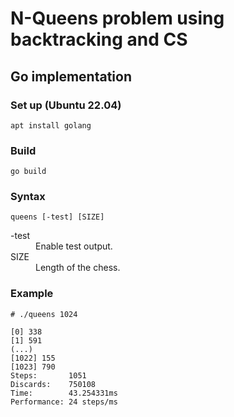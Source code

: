 # N-Queens problem using backtracking and CS

## Go implementation

### Set up (Ubuntu 22.04)

```shell
apt install golang
```

### Build

```shell
go build
```

### Syntax

```
queens [-test] [SIZE]
```

<dl>
  <dt>-test</dt>
  <dd>Enable test output.</dd>
  <dt>SIZE</dt>
  <dd>Length of the chess.</dd>
</dl>

### Example

```
# ./queens 1024

[0] 338
[1] 591
(...)
[1022] 155
[1023] 790
Steps:       1051
Discards:    750108
Time:        43.254331ms
Performance: 24 steps/ms
```
